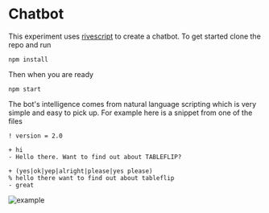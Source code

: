 # Chatbot

This experiment uses [rivescript](https://www.rivescript.com/) to create a chatbot. To get started clone the repo and run

```
npm install
```

Then when you are ready

```
npm start
```

The bot's intelligence comes from natural language scripting which is very simple and easy to pick up. For example here is a snippet from one of the files

```
! version = 2.0

+ hi
- Hello there. Want to find out about TABLEFLIP?

+ (yes|ok|yep|alright|please|yes please)
% hello there want to find out about tableflip
- great
```

![example](https://cloud.githubusercontent.com/assets/4499581/19223587/3342bc64-8e6b-11e6-8e61-216b2a8af644.jpg)
